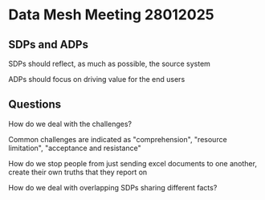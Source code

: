# Data Mesh Meeting 28012025

## SDPs and ADPs

SDPs should reflect, as much as possible, the source system

ADPs should focus on driving value for the end users

## Questions

How do we deal with the challenges?

  Common challenges are indicated as "comprehension", "resource limitation", "acceptance and resistance"

  How do we stop people from just sending excel documents to one another, create their own truths that they report on

How do we deal with overlapping SDPs sharing different facts?


